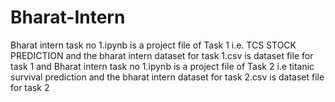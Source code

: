 # Bharat-Intern

Bharat intern task no 1.ipynb is a project file of Task 1 i.e. TCS STOCK PREDICTION and the bharat intern dataset for task 1.csv is dataset file for task 1 
and
Bharat intern task no 1.ipynb is a project file of Task 2 i.e titanic survival prediction and the bharat intern dataset for task 2.csv is dataset file for task 2
